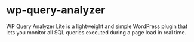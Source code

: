 # wp-query-analyzer
WP Query Analyzer Lite is a lightweight and simple WordPress plugin that lets you monitor all SQL queries executed during a page load in real time.
